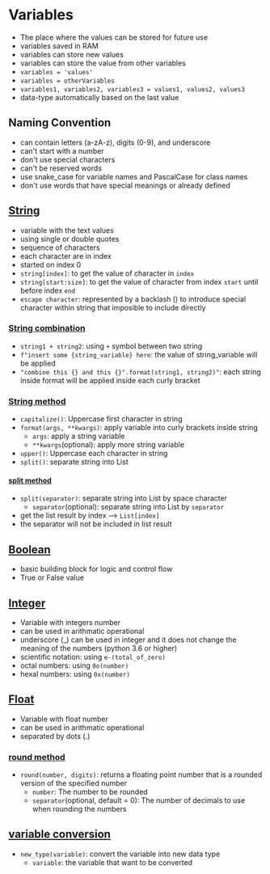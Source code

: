 # Variables
- The place where the values can be stored for future use
- variables saved in RAM
- variables can store new values
- variables can store the value from other variables
- `variables = 'values'`
- `variables = otherVariables`
- `variables1, variables2, variables3 = values1, values2, values3`
- data-type automatically based on the last value

## Naming Convention
- can contain letters (a-zA-z), digits (0-9), and underscore
- can't start with a number
- don't use special characters
- can't be reserved words
- use snake_case for variable names and PascalCase for class names
- don't use words that have special meanings or already defined

## [String](https://github.com/HidayatRivai2020/Python/tree/main/variables/string_variable.py)
- variable with the text values
- using single or double quotes
- sequence of characters
- each character are in index
- started on index 0
- `string[index]`: to get the value of character in `index`
- `string[start:size]`: to get the value of character from index `start` until before index `end`
- `escape character`: represented by a backlash (\) to introduce special character within string that imposible to include directly

### [String combination](https://github.com/HidayatRivai2020/Python/tree/main/variables/string_combination.py)
- `string1 + string2`: using `+` symbol between two string
- `f"insert some {string_variable} here`: the value of string_variable will be applied
- `"combine this {} and this {}".format(string1, string2)"`: each string inside format will be applied inside each curly bracket

### [String method](https://github.com/HidayatRivai2020/Python/tree/main/variables/string_variable.py)
- `capitalize()`: Uppercase first character in string
- `format(args, **kwargs)`: apply variable into curly brackets inside string
    - `args`: apply a string variable
    - `**kwargs`(optional): apply more string variable
- `upper()`: Uppercase each character in string
- `split()`: separate string into List

#### [split method](https://github.com/HidayatRivai2020/Python/tree/main/variables/string_split.py)
- `split(separator)`: separate string into List by space character
    - `separator`(optional): separate string into List by `separator`
- get the list result by index --> `List[index]`
- the separator will not be included in list result

## [Boolean](https://github.com/HidayatRivai2020/Python/tree/main/variables/boolean_variable.py)
- basic building block for logic and control flow
- True or False value

## [Integer](https://github.com/HidayatRivai2020/Python/tree/main/variables/integer_variable.py)
- Variable with integers number
- can be used in arithmatic operational
- underscore (_) can be used in integer and it does not change the meaning of the numbers (python 3.6 or higher)
- scientific notation: using `e-(total_of_zero)`
- octal numbers: using `0o(number)`
- hexal numbers: using `0x(number)`

## [Float](https://github.com/HidayatRivai2020/Python/tree/main/variables/float_variable.py)
- Variable with float number
- can be used in arithmatic operational
- separated by dots (.)

### [round method](https://github.com/HidayatRivai2020/Python/tree/main/variables/round_method.py)
- `round(number, digits)`: returns a floating point number that is a rounded version of the specified number
    - `number`: The number to be rounded
    - `separator`(optional, default = 0): The number of decimals to use when rounding the numbers

## [variable conversion](https://github.com/HidayatRivai2020/Python/tree/main/variables/variable_conversion.py)
- `new_type(variable)`: convert the variable into new data type
    - `variable`: the variable that want to be converted
